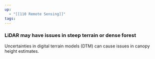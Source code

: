 ```yaml
---
up:
  - "[[110 Remote Sensing]]"
tags: 
---
```

### LiDAR may have issues in steep terrain or dense forest

Uncertainties in digital terrain models (DTM) can cause issues in canopy height estimates.
